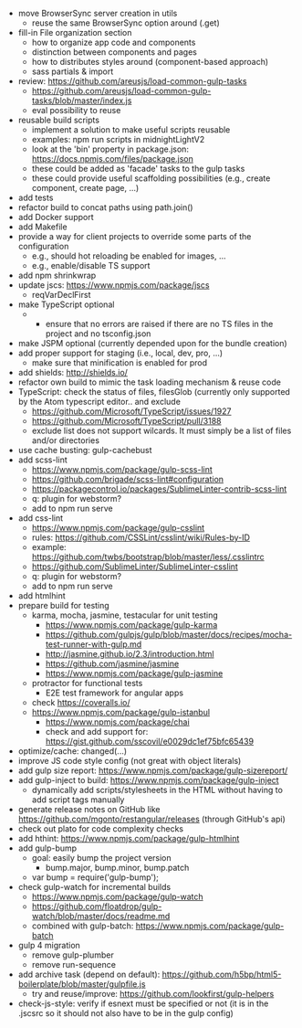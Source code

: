 * move BrowserSync server creation in utils
  * reuse the same BrowserSync option around (.get)
* fill-in File organization section
  * how to organize app code and components
  * distinction between components and pages
  * how to distributes styles around (component-based approach)
  * sass partials & import
* review: https://github.com/areusjs/load-common-gulp-tasks
  * https://github.com/areusjs/load-common-gulp-tasks/blob/master/index.js
  * eval possibility to reuse
* reusable build scripts
  * implement a solution to make useful scripts reusable
  * examples: npm run scripts in midnightLightV2
  * look at the 'bin' property in package.json: https://docs.npmjs.com/files/package.json
  * these could be added as 'facade' tasks to the gulp tasks
  * these could provide useful scaffolding possibilities (e.g., create component, create page, ...)
* add tests
* refactor build to concat paths using  path.join()
* add Docker support
* add Makefile
* provide a way for client projects to override some parts of the configuration
  * e.g., should hot reloading be enabled for images, ...
  * e.g., enable/disable TS support
* add npm shrinkwrap
* update jscs: https://www.npmjs.com/package/jscs
  * reqVarDeclFirst
* make TypeScript optional
  * * ensure that no errors are raised if there are no TS files in the project and no tsconfig.json
* make JSPM optional (currently depended upon for the bundle creation)
* add proper support for staging (i.e., local, dev, pro, ...)
  * make sure that minification is enabled for prod
* add shields: http://shields.io/
* refactor own build to mimic the task loading mechanism & reuse code
* TypeScript: check the status of files, filesGlob (currently only supported by the Atom typescript editor.. and exclude
  * https://github.com/Microsoft/TypeScript/issues/1927
  * https://github.com/Microsoft/TypeScript/pull/3188
  * exclude list does not support wilcards. It must simply be a list of files and/or directories
* use cache busting: gulp-cachebust
* add scss-lint
  * https://www.npmjs.com/package/gulp-scss-lint
  * https://github.com/brigade/scss-lint#configuration
  * https://packagecontrol.io/packages/SublimeLinter-contrib-scss-lint
  * q: plugin for webstorm?
  * add to npm run serve
* add css-lint
  * https://www.npmjs.com/package/gulp-csslint
  * rules: https://github.com/CSSLint/csslint/wiki/Rules-by-ID
  * example: https://github.com/twbs/bootstrap/blob/master/less/.csslintrc
  * https://github.com/SublimeLinter/SublimeLinter-csslint
  * q: plugin for webstorm?
  * add to npm run serve
* add htmlhint
* prepare build for testing
  * karma, mocha, jasmine, testacular for unit testing
	* https://www.npmjs.com/package/gulp-karma
	* https://github.com/gulpjs/gulp/blob/master/docs/recipes/mocha-test-runner-with-gulp.md
	* http://jasmine.github.io/2.3/introduction.html
	* https://github.com/jasmine/jasmine
	* https://www.npmjs.com/package/gulp-jasmine
  * protractor for functional tests
	* E2E test framework for angular apps
  * check https://coveralls.io/
  * https://www.npmjs.com/package/gulp-istanbul
	* https://www.npmjs.com/package/chai
	* check and add support for: https://gist.github.com/sscovil/e0029dc1ef75bfc65439
* optimize/cache: changed(...)
* improve JS code style config (not great with object literals)
* add gulp size report: https://www.npmjs.com/package/gulp-sizereport/
* add gulp-inject to build: https://www.npmjs.com/package/gulp-inject
  * dynamically add scripts/stylesheets in the HTML without having to add script tags manually
* generate release notes on GitHub like https://github.com/mgonto/restangular/releases (through GitHub's api)
* check out plato for code complexity checks
* add hthint: https://www.npmjs.com/package/gulp-htmlhint
* add gulp-bump
  * goal: easily bump the project version
	* bump.major, bump.minor, bump.patch
  * var bump = require('gulp-bump');
* check gulp-watch for incremental builds
  * https://www.npmjs.com/package/gulp-watch
  * https://github.com/floatdrop/gulp-watch/blob/master/docs/readme.md
  * combined with gulp-batch: https://www.npmjs.com/package/gulp-batch
* gulp 4 migration
  * remove gulp-plumber
  * remove run-sequence
* add archive task (depend on default): https://github.com/h5bp/html5-boilerplate/blob/master/gulpfile.js
  * try and reuse/improve: https://github.com/lookfirst/gulp-helpers
* check-js-style: verify if esnext must be specified or not (it is in the .jscsrc so it should not also have to be in the gulp config)
